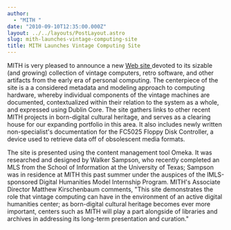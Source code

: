 ```yaml
---
author:
  - "MITH "
date: "2010-09-10T12:35:00.000Z"
layout: ../../layouts/PostLayout.astro
slug: mith-launches-vintage-computing-site
title: MITH Launches Vintage Computing Site
---
```


MITH is very pleased to announce a new [Web site ](http://mith.umd.edu/research/miths-vintage-computers/)devoted to its sizable (and growing) collection of vintage computers, retro software, and other artifacts from the early era of personal computing. The centerpiece of the site is a a considered metadata and modeling approach to computing hardware, whereby individual components of the vintage machines are documented, contextualized within their relation to the system as a whole, and expressed using Dublin Core. The site gathers links to other recent MITH projects in born-digital cultural heritage, and serves as a clearing house for our expanding portfolio in this area. It also includes newly written non-specialist's documentation for the FC5025 Floppy Disk Controller, a device used to retrieve data off of obsolescent media formats.

The site is presented using the content management tool Omeka. It was researched and designed by Walker Sampson, who recently completed an MLS from the School of Information at the University of Texas; Sampson was in residence at MITH this past summer under the auspices of the IMLS-sponsored Digital Humanities Model Internship Program. MITH's Associate Director Matthew Kirschenbaum comments, "This site demonstrates the role that vintage computing can have in the environment of an active digital humanities center; as born-digital cultural heritage becomes ever more important, centers such as MITH will play a part alongside of libraries and archives in addressing its long-term presentation and curation."

